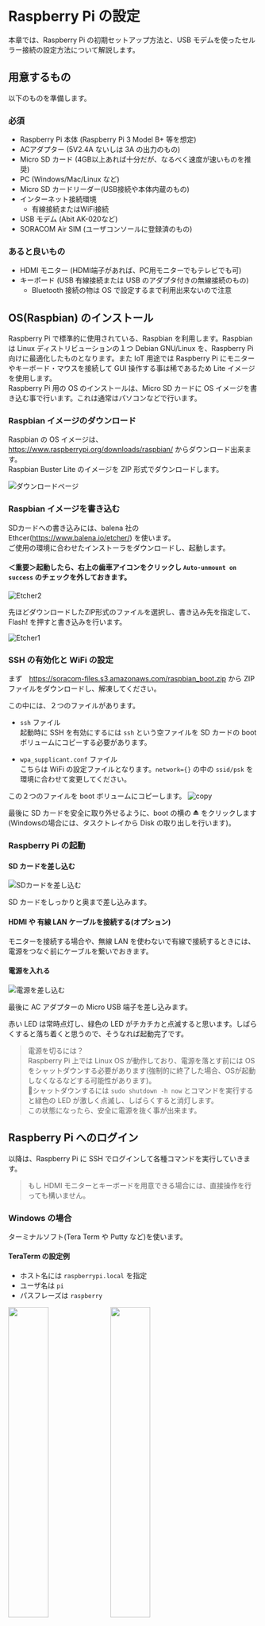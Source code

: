 # Raspberry Pi の設定
本章では、Raspberry Pi の初期セットアップ方法と、USB モデムを使ったセルラー接続の設定方法について解説します。

## 用意するもの
以下のものを準備します。

### 必須
- Raspberry Pi 本体 (Raspberry Pi 3 Model B+ 等を想定)
- ACアダプター (5V2.4A ないしは 3A の出力のもの)
- Micro SD カード (4GB以上あれば十分だが、なるべく速度が速いものを推奨)
- PC (Windows/Mac/Linux など)
- Micro SD カードリーダー(USB接続や本体内蔵のもの)
- インターネット接続環境
    - 有線接続またはWiFi接続
- USB モデム (Abit AK-020など)
- SORACOM Air SIM (ユーザコンソールに登録済のもの)

### あると良いもの
- HDMI モニター (HDMI端子があれば、PC用モニターでもテレビでも可)
- キーボード (USB 有線接続または USB のアダプタ付きの無線接続のもの)
    - Bluetooth 接続の物は OS で設定するまで利用出来ないので注意

## <a name="INSTALL">OS(Raspbian) のインストール</a>
Raspberry Pi で標準的に使用されている、Raspbian を利用します。Raspbian は Linux ディストリビューションの１つ Debian GNU/Linux を、Raspberry Pi 向けに最適化したものとなります。また IoT 用途では Raspberry Pi にモニターやキーボード・マウスを接続して GUI 操作する事は稀であるため Lite イメージを使用します。  
Raspberry Pi 用の OS のインストールは、Micro SD カードに OS イメージを書き込む事で行います。これは通常はパソコンなどで行います。

### Raspbian イメージのダウンロード
Raspbian の OS イメージは、https://www.raspberrypi.org/downloads/raspbian/ からダウンロード出来ます。  
Raspbian Buster Lite のイメージを ZIP 形式でダウンロードします。

![ダウンロードページ](img/raspbian1.png)

### Raspbian イメージを書き込む
SDカードへの書き込みには、balena 社の Ethcer(https://www.balena.io/etcher/) を使います。  
ご使用の環境に合わせたインストーラをダウンロードし、起動します。  

#### ＜重要＞起動したら、右上の歯車アイコンをクリックし `Auto-unmount on success` のチェックを外しておきます。

![Etcher2](img/etcher2.png)

先ほどダウンロードしたZIP形式のファイルを選択し、書き込み先を指定して、Flash! を押すと書き込みを行います。

![Etcher1](img/etcher1.png)

### SSH の有効化と WiFi の設定
まず　https://soracom-files.s3.amazonaws.com/raspbian_boot.zip から ZIP ファイルをダウンロードし、解凍してください。

この中には、２つのファイルがあります。

- `ssh` ファイル  
起動時に SSH を有効にするには `ssh` という空ファイルを SD カードの boot ボリュームにコピーする必要があります。

- `wpa_supplicant.conf` ファイル  
こちらは WiFi の設定ファイルとなります。`network={}` の中の `ssid/psk` を環境に合わせて変更してください。  

この２つのファイルを boot ボリュームにコピーします。
![copy](img/copy.png)

最後に SD カードを安全に取り外せるように、boot の横の ⏏ をクリックします(Windowsの場合には、タスクトレイから Disk の取り出しを行います)。

### Raspberry Pi の起動
#### SD カードを差し込む  
![SDカードを差し込む](img/raspi-1.jpg)

SD カードをしっかりと奥まで差し込みます。

#### HDMI や 有線 LAN ケーブルを接続する(オプション)
モニターを接続する場合や、無線 LAN を使わないで有線で接続するときには、電源をつなぐ前にケーブルを繋いでおきます。

#### 電源を入れる
![電源を差し込む](img/raspi-2.jpg)

最後に AC アダプターの Micro USB 端子を差し込みます。

赤い LED は常時点灯し、緑色の LED がチカチカと点滅すると思います。しばらくすると落ち着くと思うので、そうなれば起動完了です。

> 電源を切るには？  
> Raspberry Pi 上では Linux OS が動作しており、電源を落とす前には OS をシャットダウンする必要があります(強制的に終了した場合、OSが起動しなくなるなどする可能性があります)。  
> シャットダウンするには `sudo shutdown -h now` とコマンドを実行すると緑色の LED が激しく点滅し、しばらくすると消灯します。  
> この状態になったら、安全に電源を抜く事が出来ます。

## <a name="LOGIN">Raspberry Pi へのログイン</a>
以降は、Raspberry Pi に SSH でログインして各種コマンドを実行していきます。

> もし HDMI モニターとキーボードを用意できる場合には、直接操作を行っても構いません。

### Windows の場合
ターミナルソフト(Tera Term や Putty など)を使います。

#### TeraTerm の設定例
- ホスト名には `raspberrypi.local` を指定
- ユーザ名は `pi`
- パスフレーズは `raspberry`

<img src="img/teraterm-1.png" width=40%>
<img src="img/teraterm-2.png" width=40%>
<img src="img/teraterm-3.png" width=40%>
<img src="img/teraterm-4.png" width=40%>

#### トラブルシュート
> 「無効なホスト」と表示される

OS が最新の Windows 10 でない場合には `raspberrypi.local` という名前で接続ができない場合があります。  
その場合 Raspberry Pi を PC モニターや TV に HDMI 接続して IP アドレスを確認し、IP アドレスを指定して接続をしてください。

> 「接続が拒否されました」と表示される

SSH サービスが起動していません。SD カードの boot ボリュームに ssh ファイルをコピー出来ていなかった可能性が考えられます。  
もう一度イメージ書き込みからやり直すと良いでしょう。

### Mac/Linux の場合
macOS の「ターミナル」(アプリケーション→ユーティリティ→ターミナル)や Ubuntu の「端末」アプリケーションなどのターミナルソフトを起動し、以下のようなコマンドを実行します。

#### コマンド
```
ssh pi@raspberrypi.local
raspberry
```

#### 実行結果
```
~$ ssh pi@raspberrypi.local
Warning: Permanently added 'raspberrypi.local' (ECDSA) to the list of known hosts.
pi@raspberrypi.local's password: raspberry (画面には表示されません)
Linux raspberrypi 4.19.75-v7+ #1270 SMP Tue Sep 24 18:45:11 BST 2019 armv7l

The programs included with the Debian GNU/Linux system are free software;
the exact distribution terms for each program are described in the
individual files in /usr/share/doc/*/copyright.

Debian GNU/Linux comes with ABSOLUTELY NO WARRANTY, to the extent
permitted by applicable law.
Last login: Tue Oct 29 16:17:13 2019

SSH is enabled and the default password for the 'pi' user has not been changed.
This is a security risk - please login as the 'pi' user and type 'passwd' to set a new password.

pi@raspberrypi:~ $
```

<img src="img/terminal.png">

上記のような画面となれば、Raspberry Pi への SSH ログインが出来たことになります。

#### トラブルシュート

> ssh: Could not resolve hostname raspberrypi.local: nodename nor servname provided, or not known

Raspberry Pi が正しく起動していないか、PC と異なるネットワークに接続されている可能性などが考えられます。  
HDMI モニターがある場合には画面上で IP アドレスを確認し、 `ssh pi@192.168.xxx.xxx` のように IP アドレスを指定してコマンドを実行してみましょう。

> ssh: connect to host raspberrypi.local port 22: Connection refused

SSH サービスが起動していません。SD カードの boot ボリュームに ssh ファイルをコピー出来ていなかった可能性が考えられます。  
もう一度イメージ書き込みからやり直すと良いでしょう。

### パスワード設定
初期パスワードのままでは、悪意のあるユーザに乗っ取られてしまう可能性があるので、必ずパスワードを変更しておきましょう。

#### コマンド
```
passwd
raspberry
新しいパスワード
```

#### 実行結果

```
pi@raspberrypi:~ $ passwd
Changing password for pi.
Current password: raspberry (画面には表示されません)
New password: 新しいパスワード
Retype new password: 新しいパスワード
passwd: password updated successfully
```

### ホスト名設定
もし複数の Raspberry Pi を使う予定がある場合は、ホスト名も変更しておくと良いでしょう。

`sudo raspi-config` コマンド -> 2. Network Options -> Hostname

### USB ドングルの準備
ユーザコンソールに登録済みの SORACOM Air SIM を USB ドングルに入れ、Raspberry Pi と接続します。

#### AK-020 の蓋を開ける
<img src="img/ak-020-1.jpg" width=40%>
<img src="img/ak-020-2.jpg" width=40%>

#### SIM を台紙から外す
一番外側を外して、標準サイズになるようにします

<img src="img/air-sim-1.jpg" width=40%>
<img src="img/air-sim-2.jpg" width=40%>

#### SIM をスロットに差し込む
いったん 平らなところに SIM を置き、押さえながら滑らせるようにしてスロットに入れます

<img src="img/ak-020-3.jpg" width=40%>
<img src="img/ak-020-4.jpg" width=40%>

#### USB スロット(任意)に AK-020 を差し込む
<img src=img/raspi-ak-020-1.jpg width=40%>
<img src=img/raspi-ak-020-2.jpg width=40%>

### 接続の設定を行う
Raspberry Pi 上で以下のようにコマンドを実行し、設定スクリプト(setup_air.sh) を実行します。

#### コマンド
```
curl https://soracom-files.s3.amazonaws.com/setup_air.sh | sudo bash
(しばらく待って)
ifconfig ppp0
```

#### 実行結果
```
pi@raspberrypi:~ $ curl -s https://soracom-files.s3.amazonaws.com/setup_air.sh | sudo bash
--- 1. Check required packages
wvdial is not installed! installing wvdial...

Get:1 http://archive.raspberrypi.org/debian buster InRelease [25.2 kB]
Get:2 http://raspbian.raspberrypi.org/raspbian buster InRelease [15.0 kB]
Get:3 http://archive.raspberrypi.org/debian buster/main armhf Packages [259 kB]
Get:4 http://raspbian.raspberrypi.org/raspbian buster/main armhf Packages [13.0 MB]
Fetched 13.3 MB in 48s (276 kB/s)
Reading package lists... Done
Reading package lists... Done
Building dependency tree
Reading state information... Done
The following additional packages will be installed:
  libpcap0.8 libuniconf4.6 libwvstreams4.6-base libwvstreams4.6-extras ppp
The following NEW packages will be installed:
  libpcap0.8 libuniconf4.6 libwvstreams4.6-base libwvstreams4.6-extras ppp wvdial
0 upgraded, 6 newly installed, 0 to remove and 35 not upgraded.
Need to get 1,178 kB of archives.
After this operation, 3,186 kB of additional disk space will be used.
Get:1 http://ftp.jaist.ac.jp/pub/Linux/raspbian-archive/raspbian buster/main armhf libpcap0.8 armhf 1.8.1-6 [124 kB]
Get:2 http://ftp.jaist.ac.jp/pub/Linux/raspbian-archive/raspbian buster/main armhf libwvstreams4.6-base armhf 4.6.1-14 [191 kB]
Get:3 http://ftp.jaist.ac.jp/pub/Linux/raspbian-archive/raspbian buster/main armhf libwvstreams4.6-extras armhf 4.6.1-14 [325 kB]
Get:4 http://ftp.jaist.ac.jp/pub/Linux/raspbian-archive/raspbian buster/main armhf libuniconf4.6 armhf 4.6.1-14 [139 kB]
Get:6 http://ftp.jaist.ac.jp/pub/Linux/raspbian-archive/raspbian buster/main armhf wvdial armhf 1.61-5 [86.6 kB]
Get:5 http://ftp.tsukuba.wide.ad.jp/Linux/raspbian/raspbian buster/main armhf ppp armhf 2.4.7-2+4.1 [312 kB]
Fetched 1,178 kB in 34s (35.1 kB/s)
Preconfiguring packages ...
Selecting previously unselected package libpcap0.8:armhf.
(Reading database ... 39798 files and directories currently installed.)
Preparing to unpack .../0-libpcap0.8_1.8.1-6_armhf.deb ...
Unpacking libpcap0.8:armhf (1.8.1-6) ...
Selecting previously unselected package libwvstreams4.6-base.
Preparing to unpack .../1-libwvstreams4.6-base_4.6.1-14_armhf.deb ...
Unpacking libwvstreams4.6-base (4.6.1-14) ...
Selecting previously unselected package libwvstreams4.6-extras.
Preparing to unpack .../2-libwvstreams4.6-extras_4.6.1-14_armhf.deb ...
Unpacking libwvstreams4.6-extras (4.6.1-14) ...
Selecting previously unselected package libuniconf4.6.
Preparing to unpack .../3-libuniconf4.6_4.6.1-14_armhf.deb ...
Unpacking libuniconf4.6 (4.6.1-14) ...
Selecting previously unselected package ppp.
Preparing to unpack .../4-ppp_2.4.7-2+4.1_armhf.deb ...
Unpacking ppp (2.4.7-2+4.1) ...
Selecting previously unselected package wvdial.
Preparing to unpack .../5-wvdial_1.61-5_armhf.deb ...
Unpacking wvdial (1.61-5) ...
Setting up libpcap0.8:armhf (1.8.1-6) ...
Setting up libwvstreams4.6-base (4.6.1-14) ...
Setting up ppp (2.4.7-2+4.1) ...
Created symlink /etc/systemd/system/multi-user.target.wants/pppd-dns.service → /lib/systemd/system/pppd-dns.service.
Setting up libwvstreams4.6-extras (4.6.1-14) ...
Setting up libuniconf4.6 (4.6.1-14) ...
Setting up wvdial (1.61-5) ...

Sorry.  You can retry the autodetection at any time by running "wvdialconf".
   (Or you can create /etc/wvdial.conf yourself.)
Processing triggers for systemd (241-7~deb10u1+rpi1) ...
Processing triggers for man-db (2.8.5-2) ...
Processing triggers for libc-bin (2.28-10+rpi1) ...

# please ignore message above, as /etc/wvdial.conf will be created soon.

ok.

--- 2. Patching /lib/systemd/system/ifup@.service
ok.

--- 3. Generate config files
Adding network interface 'wwan0'.
Adding udev rules for modem detection.
ok.

--- 4. Initialize Modem
Found un-initilized modem. Trying to initialize it ...
ok.
Now you are all set.

Tips:
 - When you plug your usb-modem, it will automatically connect.
 - If you want to disconnect manually or connect again, you can use 'sudo ifdown wwan0' / 'sudo ifup wwan0' commands.
 - Or you can just execute 'sudo wvdial'.

(しばらく待って)

pi@raspberrypi:~ $ ifconfig ppp0
ppp0: flags=4305<UP,POINTOPOINT,RUNNING,NOARP,MULTICAST>  mtu 1500
        inet 10.222.175.59  netmask 255.255.255.255  destination 10.64.64.64
        ppp  txqueuelen 3  (Point-to-Point Protocol)
        RX packets 101  bytes 452 (452.0 B)
        RX errors 0  dropped 0  overruns 0  frame 0
        TX packets 102  bytes 2201 (2.1 KiB)
        TX errors 0  dropped 0 overruns 0  carrier 0  collisions 0

```

inet の後に続けて 10. で始まる IP アドレスが表示されていれば、接続完了です。

#### トラブルシュート
> curl: (6) Could not resolve host: soracom-files.s3.amazonaws.com

のようなメッセージが出る場合は、raspberry pi がインターネットに接続されていません。

セットアップスクリプトをダウンロードしたり接続に必要なパッケージをダウンロードするためには、Raspberry Pi をいったん WiFi や 有線 LAN などでインターネット接続する必要があります。

WiFi の設定を行うかルータの有線 LAN ポートに繋ぐなどして、インターネット接続を行ってから再度実行してください。

> USB ドングルの LED が赤く点滅する

SIM がスロットに正しく挿入できていない可能性があります

> ifconfig ppp0 で下記のようにアドレスが表示されない

```
pi@raspberrypi:~ $ ifconfig ppp0
ppp0: flags=4240<POINTOPOINT,NOARP,MULTICAST>  mtu 1500
        ppp  txqueuelen 3  (Point-to-Point Protocol)
        RX packets 88  bytes 364 (364.0 B)
        RX errors 0  dropped 0  overruns 0  frame 0
        TX packets 90  bytes 1937 (1.8 KiB)
        TX errors 0  dropped 0 overruns 0  carrier 0  collisions 0
```

SIM が休止中か、ユーザコンソールに登録されていない可能性があります

----

以上で本章は完了です。